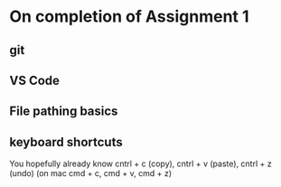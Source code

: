 # On completion of Assignment 1

## git

## VS Code

## File pathing basics 

## keyboard shortcuts 
You hopefully already know cntrl + c (copy), cntrl + v (paste), cntrl + z (undo)
(on mac cmd + c, cmd + v, cmd + z)